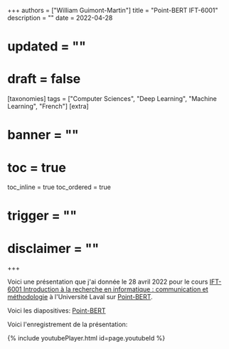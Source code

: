 +++
authors = ["William Guimont-Martin"]
title = "Point-BERT IFT-6001"
description = ""
date = 2022-04-28
# updated = ""
# draft = false
[taxonomies]
tags = ["Computer Sciences", "Deep Learning", "Machine Learning", "French"]
[extra]
# banner = ""
# toc = true
toc_inline = true
toc_ordered = true
# trigger = ""
# disclaimer = ""
+++

Voici une présentation que j'ai donnée le 28 avril 2022 pour le cours <a class="external" href="https://www.ulaval.ca/etudes/cours/ift-6001-introduction-a-la-recherche-en-informatique-communication-et-methodologie" target="_blank">IFT-6001 Introduction à la recherche en informatique : communication et méthodologie</a> à l'Université Laval sur <a class="external" href="https://arxiv.org/abs/2111.14819" target="_blank">Point-BERT</a>.

Voici les diapositives: [Point-BERT](Point-BERT-IFT-6001.pdf)

<!-- And here is the recording of the event: -->
Voici l'enregistrement de la présentation:

{% include youtubePlayer.html id=page.youtubeId %}
